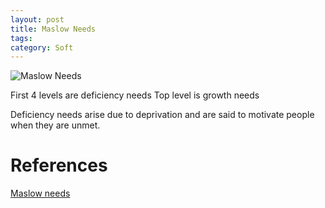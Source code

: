 ```yaml
---
layout: post
title: Maslow Needs
tags: 
category: Soft
---
```


<img class="img-responsive" alt="Maslow Needs" src="{{ site.url }}/assets/images/maslow-needs.jpg">

First 4 levels are deficiency needs
Top level is growth needs

Deficiency needs arise due to deprivation and are said to motivate people when they are unmet.

# References

[Maslow needs](https://www.simplypsychology.org/maslow.html)
